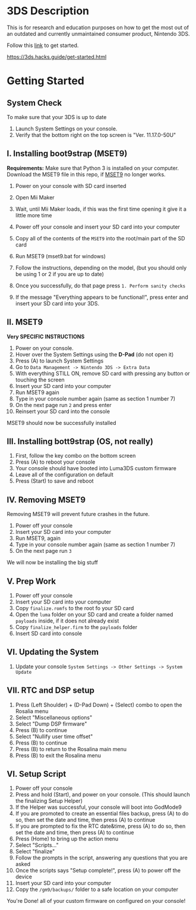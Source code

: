 # 3DS Description
This is for research and education purposes on how to get the most out of an outdated and currently unmaintained consumer product, Nintendo 3DS.


Follow this [link](https://3ds.hacks.guide/get-started.html) to get started.

https://3ds.hacks.guide/get-started.html


# Getting Started


## System Check
To make sure that your 3DS is up to date
1. Launch System Settings on your console.
2. Verify that the bottom right on the top screen is "Ver. 11.17.0-50U"

## I. Installing boot9strap (MSET9)
**Requirements:**
Make sure that Python 3 is installed on your computer.
Download the MSET9 file in this repo, if [MSET9](https://github.com/zoogie/MSET9/releases/tag/v1.2) no longer works.

1. Power on your console with SD card inserted
2. Open Mii Maker
3. Wait, until Mii Maker loads, if this was the first time opening it give it a little more time
4. Power off your console and insert your SD card into your computer
5. Copy all of the contents of the `MSET9` into the root/main part of the SD card

6. Run MSET9 (mset9.bat for windows)
7. Follow the instructions, depending on the model, (but you should only be using 1 or 2 if you are up to date)
8. Once you successfully, do that page press `1. Perform sanity checks`
9. If the message "Everything appears to be functional!", press enter and insert your SD card into your 3DS.

## II. MSET9
**Very SPECIFIC INSTRUCTIONS**
1. Power on your console.
2. Hover over the System Settings using the **D-Pad** (do not open it)
3. Press (A) to launch System Settings
4. Go to `Data Management -> Nintendo 3DS -> Extra Data`
5. With everything STILL ON, remove SD card with pressing any button or touching the screen
6. Insert your SD card into your computer
7. Run MSET9 again
8. Type in your console number again (same as section 1 number 7)
9. On the next page run `2` and press enter
10. Reinsert your SD card into the console

MSET9 should now be successfully installed

## III. Installing bott9strap (OS, not really)
1. First, follow the key combo on the bottom screen
2. Press (A) to reboot your console
3. Your console should have booted into Luma3DS custom firmware
4. Leave all of the configuration on default
5. Press (Start) to save and reboot

## IV. Removing MSET9
Removing MSET9 will prevent future crashes in the future.
1. Power off your console
2. Insert your SD card into your computer
3. Run MSET9, again
4. Type in your console number again (same as section 1 number 7)
5. On the next page run `3`


We will now be installing the big stuff

## V. Prep Work
1. Power off your console
2. Insert your SD card into your computer
3. Copy `finalize.romfs` to the root fo your SD card
4. Open the `luma` folder on your SD card and create a folder named `payloads` inside, if it does not already exist
5. Copy `finalize_helper.firm` to the `payloads` folder
6. Insert SD card into console

## VI. Updating the System
1. Update your console `System Settings -> Other Settings -> System Update`

## VII. RTC and DSP setup
1. Press (Left Shoulder) + (D-Pad Down) + (Select) combo to open the Rosalia menu
2. Select "Miscellaneous options"
3. Select "Dump DSP firmware"
4. Press (B) to continue
5. Select "Nullify user time offset"
6. Press (B) to continue
7. Press (B) to return to the Rosalina main menu
8. Press (B) to exit the Rosalina menu

## VI. Setup Script
1. Power off your console
2. Press and hold (Start), and power on your console. (This should launch the finalizing Setup Helper)
3. If the Helper was successful, your console will boot into GodMode9
4. If you are promoted to create an essential files backup, press (A) to do so, then set the date and time, then press (A) to continue
5. If you are prompted to fix the RTC date&time, press (A) to do so, then set the date and time, then press (A) to continue
6. Press (Home) to bring up the action menu
7. Select "Scripts..."
8. Select "finalize"
9. Follow the prompts in the script, answering any questions that you are asked
10. Once the scripts says "Setup complete!", press (A) to power off the device
11. Insert your SD card into your computer
12. Copy the `/gm9/backups/` folder to a safe location on your computer

You're Done! all of your custom firmware on configured on your console!
